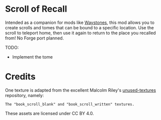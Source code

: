 # Scroll of Recall

Intended as a companion for mods like [Waystones](https://github.com/TwelveIterationMods/Waystones), this mod allows you to create scrolls and tomes that can be bound to a specific location. Use the scroll to teleport home, then use it again to return to the place you recalled from! No Forge port planned.

TODO:

- Implement the tome

# Credits

One texture is adapted from the excellent Malcolm Riley's [unused-textures](https://github.com/malcolmriley/unused-textures) repository, namely:

    The "book_scroll_blank" and "book_scroll_written" textures.

These assets are licensed under CC BY 4.0.